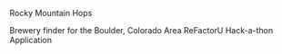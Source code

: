 Rocky Mountain Hops

Brewery finder for the Boulder, Colorado Area
ReFactorU Hack-a-thon Application

